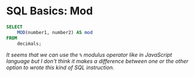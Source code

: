 # SQL Basics: Mod
```sql
SELECT
    MOD(number1, number2) AS mod
FROM 
    decimals;
```

_It seems that we can use the `%` modulus operator like in JavaScript language but I don't think it makes a difference between one or the other option to wrote this kind of SQL instruction._
